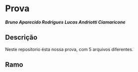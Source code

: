 # Prova 

***Bruno Aparecido Rodrigues***
***Lucas Andriotti Ciamaricone***

## Descrição

Neste repositorio ésta nossa prova, com 5 arquivos diferentes.

## Ramo
